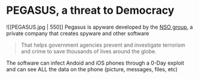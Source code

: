 # PEGASUS, a threat to Democracy
![[PEGASUS.jpg | 550]]
Pegasus is apyware developed by the [NSO group](https://www.nsogroup.com/), a private company that creates spyware and other software 
> That helps government agencies prevent and investigate terrorism and crime to save thousands of lives around the globe.

The software can infect Andoid and iOS phones through a 0-Day exploit and can see ALL the data on the phone (picture, messages, files, etc)
